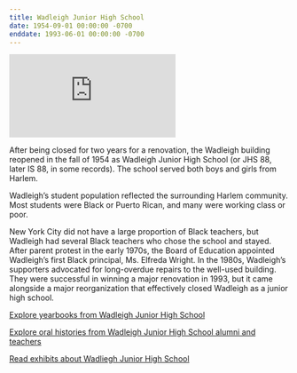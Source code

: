 ```yaml
---
title: Wadleigh Junior High School 
date: 1954-09-01 00:00:00 -0700
enddate: 1993-06-01 00:00:00 -0700
---
```


![1960 YEARBOOK COVER](https://harlemeducationhistoryproject.github.io/wadleigh/yb/wyb017.html)

After being closed for two years for a renovation, the Wadleigh building reopened in the fall of 1954 as Wadleigh Junior High School (or JHS 88, later IS 88, in some records). The school served both boys and girls from Harlem. 

Wadleigh’s student population reflected the surrounding Harlem community. Most students were Black or Puerto Rican, and many were working class or poor. 

New York City did not have a large proportion of Black teachers, but Wadleigh had several Black teachers who chose the school and stayed. After parent protest in the early 1970s, the Board of Education appointed Wadleigh’s first Black principal, Ms. Elfreda Wright. In the 1980s, Wadleigh’s supporters advocated for long-overdue repairs to the well-used building. They were successful in winning a major renovation in 1993, but it came alongside a major reorganization that effectively closed Wadleigh as a junior high school.  

[Explore yearbooks from Wadleigh Junior High School](https://harlemeducationhistoryproject.github.io/wadleigh/yearbooks/)

[Explore oral histories from Wadleigh Junior High School alumni and teachers](https://harlemeducationhistoryproject.github.io/wadleigh/oralhistory/)

[Read exhibits about Wadliegh Junior High School](https://harlemeducationhistoryproject.github.io/wadleigh/)